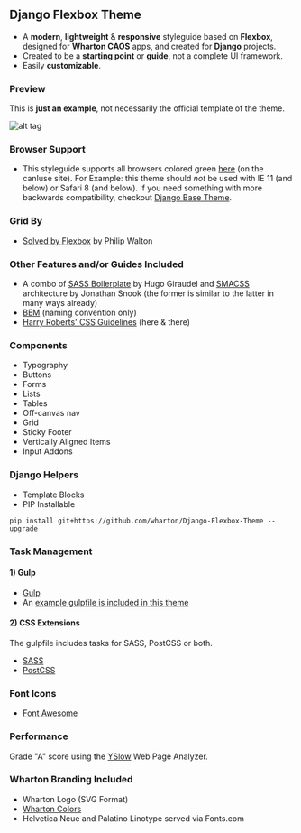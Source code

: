 ## Django Flexbox Theme
- A <strong>modern</strong>, <strong>lightweight</strong> & <strong>responsive</strong> styleguide based on <strong>Flexbox</strong>, designed for <strong>Wharton CAOS</strong> apps, and created for <strong>Django</strong> projects.
- Created to be a <strong>starting point</strong> or <strong>guide</strong>, not a complete UI framework.
- Easily <strong>customizable</strong>.

### Preview
This is <strong>just an example</strong>, not necessarily the official template of the theme.

![alt tag](https://github.com/wharton/django-flexbox-theme/blob/master/preview.png)

### Browser Support
- This styleguide supports all browsers colored green <a href="http://caniuse.com/#search=flexbox">here</a> (on the canIuse site). For Example: this theme should <em>not</em> be used with IE 11 (and below) or Safari 8 (and below). If you need something with more backwards compatibility, checkout <a href="https://github.com/wharton/django-base-theme">Django Base Theme</a>.

### Grid By
- <a href="http://philipwalton.github.io/solved-by-flexbox">Solved by Flexbox</a> by Philip Walton

### Other Features and/or Guides Included
- A combo of <a href="https://github.com/HugoGiraudel/sass-boilerplate">SASS Boilerplate</a> by Hugo Giraudel and 
<a href="https://smacss.com">SMACSS</a> architecture by Jonathan Snook (the former is similar to the latter in many ways already)
- <a href="http://getbem.com/introduction">BEM</a> (naming convention only)
- <a href="http://cssguidelin.es">Harry Roberts' CSS Guidelines</a> (here & there)

### Components
- Typography
- Buttons
- Forms
- Lists
- Tables
- Off-canvas nav
- Grid
- Sticky Footer
- Vertically Aligned Items
- Input Addons

### Django Helpers
- Template Blocks
- PIP Installable
<pre><code>pip install git+https://github.com/wharton/Django-Flexbox-Theme --upgrade</code></pre>

### Task Management

#### 1) Gulp
- <a href="http://gulpjs.com">Gulp</a>
- An <a href="https://github.com/wharton/django-flexbox-theme/blob/master/gulpfile.js">example gulpfile is included in this theme</a>

#### 2) CSS Extensions
The gulpfile includes tasks for SASS, PostCSS or both.

- <a href="http://sass-lang.com">SASS</a>
- <a href="http://postcss.org">PostCSS</a>

### Font Icons
- <a href="https://fortawesome.github.io/Font-Awesome">Font Awesome</a>

### Performance
Grade "A" score using the <a href="http://yslow.org">YSlow</a> Web Page Analyzer.

### Wharton Branding Included 
- Wharton Logo (SVG Format)
- <a href="https://standards.wharton.upenn.edu/color">Wharton Colors</a>
- Helvetica Neue and Palatino Linotype served via Fonts.com
